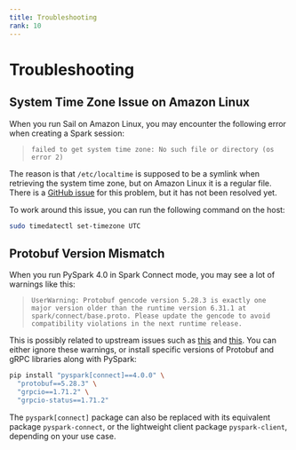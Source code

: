 ```yaml
---
title: Troubleshooting
rank: 10
---
```


# Troubleshooting

## System Time Zone Issue on Amazon Linux

When you run Sail on Amazon Linux, you may encounter the following error when creating a Spark session:

> `failed to get system time zone: No such file or directory (os error 2)`

The reason is that `/etc/localtime` is supposed to be a symlink when retrieving the system time zone, but on Amazon Linux it is a regular file.
There is a [GitHub issue](https://github.com/amazonlinux/amazon-linux-2023/issues/526) for this problem, but it has not been resolved yet.

To work around this issue, you can run the following command on the host:

```bash
sudo timedatectl set-timezone UTC
```

## Protobuf Version Mismatch

When you run PySpark 4.0 in Spark Connect mode, you may see a lot of warnings like this:

> `UserWarning: Protobuf gencode version 5.28.3 is exactly one major version older than the runtime version 6.31.1 at spark/connect/base.proto. Please update the gencode to avoid compatibility violations in the next runtime release.`

This is possibly related to upstream issues such as [this](https://github.com/protocolbuffers/protobuf/issues/18096) and [this](https://github.com/grpc/grpc/issues/37609).
You can either ignore these warnings, or install specific versions of Protobuf and gRPC libraries along with PySpark:

```bash
pip install "pyspark[connect]==4.0.0" \
  "protobuf==5.28.3" \
  "grpcio==1.71.2" \
  "grpcio-status==1.71.2"
```

The `pyspark[connect]` package can also be replaced with
its equivalent package `pyspark-connect`, or the lightweight client package `pyspark-client`, depending on your use case.
